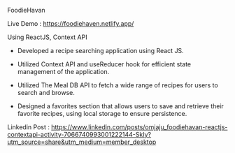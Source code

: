 FoodieHavan 

Live Demo : https://foodiehaven.netlify.app/

Using ReactJS, Context API

-	Developed a recipe searching application using React JS.
  
-	Utilized Context API and useReducer hook for efficient state management of the application.
	
-	Utilized The Meal DB API to fetch a wide range of recipes for users to search and browse.
  
-	Designed a favorites section that allows users to save and retrieve their favorite recipes, using local storage to ensure persistence.

 Linkedin Post : https://www.linkedin.com/posts/omjaju_foodiehavan-reactjs-contextapi-activity-7066740993001222144-SkIy?utm_source=share&utm_medium=member_desktop

  
